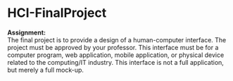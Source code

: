 # HCI-FinalProject

**Assignment:** <br>The final project is to provide a design of a human-computer interface. The project must be approved by your professor. This interface must be for a computer program, web application, mobile application, or physical device related to the computing/IT industry. This interface is not a full application, but merely a full mock-up.
